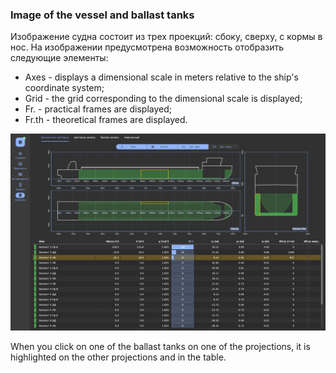 ### Image of the vessel and ballast tanks
Изображение судна состоит из трех проекций: сбоку, сверху, с кормы в нос. На изображении предусмотрена  возможность отобразить следующие элементы:
- Axes - displays a dimensional scale in meters relative to the ship's coordinate system;
- Grid - the grid corresponding to the dimensional scale is displayed;
- Fr. - practical frames are displayed;
- Fr.th - theoretical frames are displayed.

!["Image Elements"](/assets/image/program_sheets/en/sheet05_loading/tab02_ballast/ballast_grid.jpg "Image Elements")

When you click on one of the ballast tanks on one of the projections, it is highlighted on the other projections and in the table.